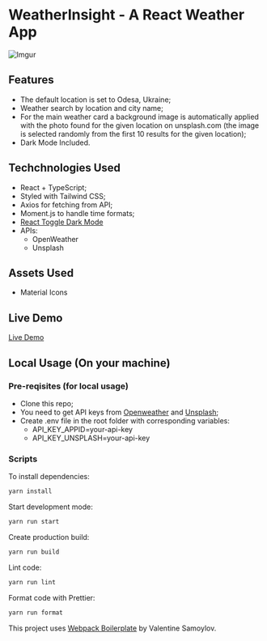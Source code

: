 # WeatherInsight - A React Weather App

![Imgur](https://i.imgur.com/cKxqUlO.png)

## Features

- The default location is set to Odesa, Ukraine;
- Weather search by location and city name;
- For the main weather card a background image is automatically applied with the photo found for the given location on unsplash.com (the image is selected randomly from the first 10 results for the given location);
- Dark Mode Included.

## Techchnologies Used

- React + TypeScript;
- Styled with Tailwind CSS;
- Axios for fetching from API;
- Moment.js to handle time formats;
- [React Toggle Dark Mode](https://www.npmjs.com/package/react-toggle-dark-mode)
- APIs:
  - OpenWeather
  - Unsplash

## Assets Used

- Material Icons

## Live Demo

[Live Demo](https://weather-insight.vercel.app/)

## Local Usage (On your machine)

### Pre-reqisites (for local usage)

- Clone this repo;
- You need to get API keys from [Openweather](https://openweathermap.org/) and [Unsplash](https://unsplash.com/developers/);
- Create .env file in the root folder with corresponding variables:
  - API_KEY_APPID=your-api-key
  - API_KEY_UNSPLASH=your-api-key

### Scripts

To install dependencies:

```sh
yarn install
```

Start development mode:

```sh
yarn run start
```

Create production build:

```sh
yarn run build
```

Lint code:

```sh
yarn run lint
```

Format code with Prettier:

```sh
yarn run format
```

This project uses [Webpack Boilerplate](https://github.com/valentine-samoylov/webpack-react-ts-tw-bp) by Valentine Samoylov.
